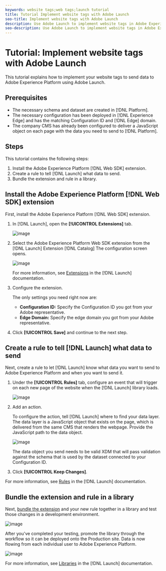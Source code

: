 ```yaml
---
keywords: website tags;web tags;launch tutorial
title: Tutorial Implement website tags with Adobe Launch
seo-title: Implement website tags with Adobe Launch
description: Use Adobe Launch to implement website tags in Adobe Experience Platform
seo-description: Use Adobe Launch to implement website tags in Adobe Experience Platform
---
```


# Tutorial: Implement website tags with Adobe Launch

This tutorial explains how to implement your website tags to send data to Adobe Experience Platform using Adobe Launch.

## Prerequisites

* The necessary schema and dataset are created in [!DNL Platform].
* The necessary configuration has been deployed in [!DNL Experience Edge] and has the matching Configuration ID and [!DNL Edge] domain.
* The company CMS has already been configured to deliver a JavaScript object on each page with the data you need to send to [!DNL Platform].

## Steps

This tutorial contains the following steps:

1. Install the Adobe Experience Platform [!DNL Web SDK] extension.
1. Create a rule to tell [!DNL Launch] what data to send.
1. Bundle the extension and rule in a library.

## Install the Adobe Experience Platform [!DNL Web SDK] extension

First, install the Adobe Experience Platform [!DNL Web SDK] extension.

1. In [!DNL Launch], open the **[!UICONTROL Extensions]** tab.

    ![image](assets/launch-overview.png)

1. Select the Adobe Experience Platform Web SDK extension from the [!DNL Launch] Extension [!DNL Catalog]
    The configuration screen opens.

    ![image](assets/launch-extension-install.png)

    For more information, see [Extensions](https://docs.adobe.com/content/help/en/launch/using/reference/manage-resources/extensions/overview.html) in the [!DNL Launch] documentation.

1. Configure the extension.

    The only settings you need right now are:

    * **Configuration ID:** Specify the Configuration ID you got from your Adobe representative.
    * **Edge Domain:** Specify the edge domain you got from your Adobe representative.

1. Click **[!UICONTROL Save]** and continue to the next step.

## Create a rule to tell [!DNL Launch] what data to send

Next, create a rule to let [!DNL Launch] know what data you want to send to Adobe Experience Platform and when you want to send it.

1. Under the **[!UICONTROL Rules]** tab, configure an event that will trigger on each new page of the website when the [!DNL Launch] library loads.

    ![image](assets/launch-make-a-rule.png)

1. Add an action.

    To configure the action, tell [!DNL Launch] where to find your data layer. The data layer is a JavaScript object that exists on the page, which is delivered from the same CMS that renders the webpage. Provide the JavaScript path to the data object.

    ![image](assets/launch-add-aep-action.png)

    The data object you send needs to be valid XDM that will pass validation against the schema that is used by the dataset connected to your Configuration ID.
    
1. Click **[!UICONTROL Keep Changes]**.

For more information, see [Rules](https://docs.adobe.com/content/help/en/launch/using/reference/manage-resources/rules.html) in the [!DNL Launch] documentation.

## Bundle the extension and rule in a library

Next, [bundle the extension](https://docs.adobe.com/content/help/en/launch/using/reference/publish/overview.html) and your new rule together in a library and test those changes in a development environment.

![image](assets/launch-add-changes-to-library.png)

After you've completed your testing, promote the library through the workflow so it can be deployed onto the Production site. Data is now flowing from each individual user to Adobe Experience Platform.

![image](assets/launch-promote-library.png)

For more information, see [Libraries](https://docs.adobe.com/content/help/en/launch/using/reference/publish/libraries.html) in the [!DNL Launch] documentation.